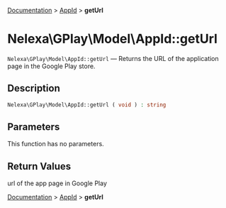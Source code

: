 [Documentation](../../README.md) > [AppId](README.md) > **getUrl**

# Nelexa\GPlay\Model\AppId::getUrl
`Nelexa\GPlay\Model\AppId::getUrl` — Returns the URL of the application page in the Google Play store.

## Description
```php
Nelexa\GPlay\Model\AppId::getUrl ( void ) : string
```

## Parameters
This function has no parameters.

## Return Values
url of the app page in Google Play

[Documentation](../../README.md) > [AppId](README.md) > **getUrl**
